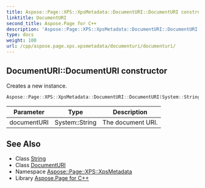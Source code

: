 ```yaml
---
title: Aspose::Page::XPS::XpsMetadata::DocumentURI::DocumentURI constructor
linktitle: DocumentURI
second_title: Aspose.Page for C++
description: 'Aspose::Page::XPS::XpsMetadata::DocumentURI::DocumentURI constructor. Creates a new instance in C++.'
type: docs
weight: 100
url: /cpp/aspose.page.xps.xpsmetadata/documenturi/documenturi/
---
```

## DocumentURI::DocumentURI constructor


Creates a new instance.

```cpp
Aspose::Page::XPS::XpsMetadata::DocumentURI::DocumentURI(System::String documentURI)
```


| Parameter | Type | Description |
| --- | --- | --- |
| documentURI | System::String | The document URI. |

## See Also

* Class [String](../../../system/string/)
* Class [DocumentURI](../)
* Namespace [Aspose::Page::XPS::XpsMetadata](../../)
* Library [Aspose.Page for C++](../../../)
